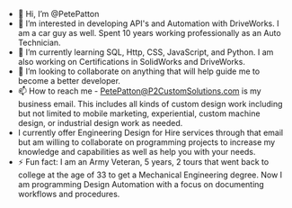 - 👋 Hi, I’m @PetePatton
- 👀 I’m interested in developing API's and Automation with DriveWorks. I am a car guy as well. Spent 10 years working professionally as an Auto Technician. 
- 🌱 I’m currently learning SQL, Http, CSS, JavaScript, and Python.  I am also working on Certifications in SolidWorks and DriveWorks. 
- 💞️ I’m looking to collaborate on anything that will help guide me to become a better developer. 
- 📫 How to reach me - PetePatton@P2CustomSolutions.com is my business email. This includes all kinds of custom design work including but not limited to mobile marketing, experiential, custom machine design, or industrial design work as needed.
-  I currently offer Engineering Design for Hire services through that email but am willing to collaborate on programming projects to increase my knowledge and capabilities as well as help you with your needs. 
- ⚡ Fun fact: I am an Army Veteran, 5 years, 2 tours that went back to college at the age of 33 to get a Mechanical Engineering degree.  Now I am programming Design Automation with a focus on documenting workflows and procedures.

<!---
PetePatton/PetePatton is a ✨ special ✨ repository because its `README.md` (this file) appears on your GitHub profile.
You can click the Preview link to take a look at your changes.
--->
